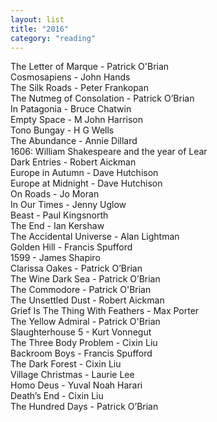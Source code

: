 ```yaml
---
layout: list
title: "2016"
category: "reading"
---
```


The Letter of Marque - Patrick O'Brian  
Cosmosapiens - John Hands  
The Silk Roads - Peter Frankopan  
The Nutmeg of Consolation - Patrick O’Brian  
In Patagonia - Bruce Chatwin  
Empty Space - M John Harrison  
Tono Bungay - H G Wells  
The Abundance - Annie Dillard  
1606: William Shakespeare and the year of Lear  
Dark Entries - Robert Aickman  
Europe in Autumn - Dave Hutchison  
Europe at Midnight - Dave Hutchison  
On Roads - Jo Moran  
In Our Times - Jenny Uglow  
Beast - Paul Kingsnorth  
The End - Ian Kershaw  
The Accidental Universe - Alan Lightman  
Golden Hill - Francis Spufford  
1599 - James Shapiro  
Clarissa Oakes - Patrick O’Brian  
The Wine Dark Sea - Patrick O’Brian  
The Commodore - Patrick O'Brian  
The Unsettled Dust - Robert Aickman  
Grief Is The Thing With Feathers - Max Porter  
The Yellow Admiral - Patrick O'Brian  
Slaughterhouse 5 - Kurt Vonnegut  
The Three Body Problem - Cixin Liu  
Backroom Boys - Francis Spufford  
The Dark Forest - Cixin Liu  
Village Christmas - Laurie Lee  
Homo Deus - Yuval Noah Harari  
Death’s End - Cixin Liu  
The Hundred Days - Patrick O’Brian  
